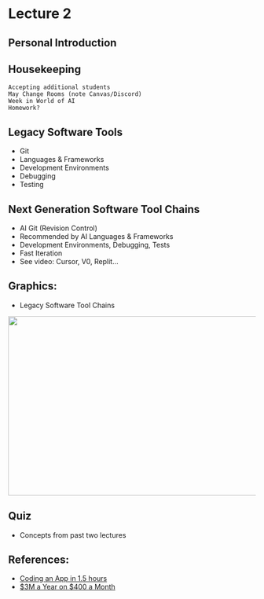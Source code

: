# Lecture 2

## Personal Introduction

## Housekeeping
    Accepting additional students
    May Change Rooms (note Canvas/Discord)
    Week in World of AI
    Homework?

## Legacy Software Tools
- Git
- Languages & Frameworks
- Development Environments
- Debugging
- Testing

## Next Generation Software Tool Chains
- AI Git (Revision Control)
- Recommended by AI Languages & Frameworks
- Development Environments, Debugging, Tests
- Fast Iteration
- See video: Cursor, V0, Replit...

## Graphics:
- Legacy Software Tool Chains
<div align="center">
  <img src="./Enterprise_SW_toolchain.png" width="600" height="365" />
</div>

## Quiz
- Concepts from past two lectures 

## References:
- [Coding an App in 1.5 hours](https://youtu.be/kDcM_xwmP3Q)
- [$3M a Year on $400 a Month](https://youtu.be/fvz2CxyGcyQ?si=pVjXAMrLfHXLVCoz)
